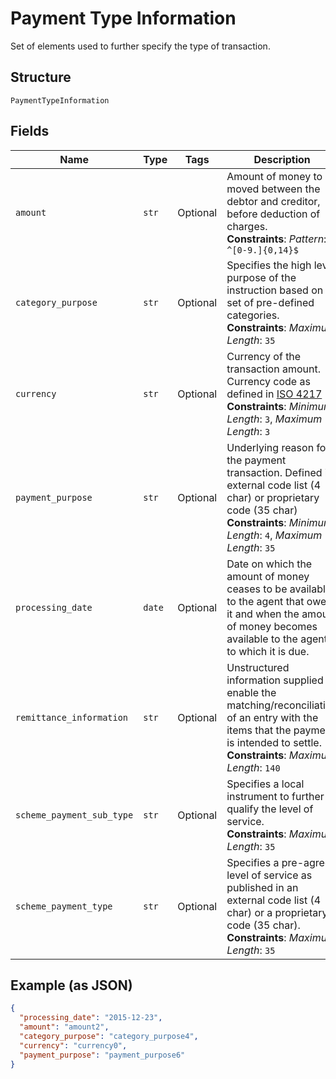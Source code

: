 
# Payment Type Information

Set of elements used to further specify the type of transaction.

## Structure

`PaymentTypeInformation`

## Fields

| Name | Type | Tags | Description |
|  --- | --- | --- | --- |
| `amount` | `str` | Optional | Amount of money to be moved between the debtor and creditor, before deduction of charges.<br>**Constraints**: *Pattern*: `^[0-9.]{0,14}$` |
| `category_purpose` | `str` | Optional | Specifies the high level purpose of the instruction based on a set of pre-defined categories.<br>**Constraints**: *Maximum Length*: `35` |
| `currency` | `str` | Optional | Currency of the transaction amount. Currency code as defined in [ISO 4217](https://www.iso.org/iso/home/standards/currency_codes.htm)<br>**Constraints**: *Minimum Length*: `3`, *Maximum Length*: `3` |
| `payment_purpose` | `str` | Optional | Underlying reason for the payment transaction. Defined in external code list (4 char) or proprietary code (35 char)<br>**Constraints**: *Minimum Length*: `4`, *Maximum Length*: `35` |
| `processing_date` | `date` | Optional | Date on which the amount of money ceases to be available to the agent that owes it and when the amount of money becomes available to the agent to which it is due. |
| `remittance_information` | `str` | Optional | Unstructured information supplied to enable the matching/reconciliation of an entry with the items that the payment is intended to settle.<br>**Constraints**: *Maximum Length*: `140` |
| `scheme_payment_sub_type` | `str` | Optional | Specifies a local instrument to further qualify the level of service.<br>**Constraints**: *Maximum Length*: `35` |
| `scheme_payment_type` | `str` | Optional | Specifies a pre-agreed level of service as published in an external code list (4 char) or a proprietary code (35 char).<br>**Constraints**: *Maximum Length*: `35` |

## Example (as JSON)

```json
{
  "processing_date": "2015-12-23",
  "amount": "amount2",
  "category_purpose": "category_purpose4",
  "currency": "currency0",
  "payment_purpose": "payment_purpose6"
}
```

